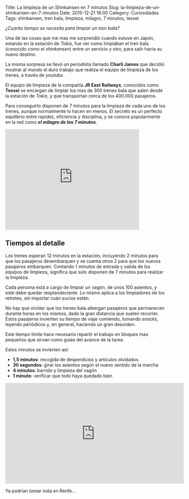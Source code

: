 Title: La limpieza de un Shinkansen en 7 minutos
Slug: la-limpieza-de-un-shinkansen-en-7-mnutos
Date: 2015-12-21 16:00
Category: Curiosidades
Tags: shinkansen, tren bala, limpieza, milagro, 7 minutos, tessei



*¿Cuanto tiempo se necesita para limpiar un tren bala?*

Una de las cosas que me mas me sorprendió cuando estuve en Japón, estando en la estación de *Tokio*, fue ver como limpiaban el tren bala (conocido como el *shinkansen*) entre un servicio y otro, para salir hacia su nuevo destino.

La misma sorpresa se llevó un periodista llamado **Charli James** que decidió mostrar al mundo el duro trabajo que realiza el equipo de limpieza de los trenes, a través de *youtube*.

El equipo de limpieza de la compañía **JR East Railways**, conocidos como **Tessei** se encargan de limpiar los mas de 300 trenes bala que salen desde la estación de *Tokio*, y que transportan cerca de los 400.000 pasajeros.

Para conseguirlo disponen de 7 minutos para la limpieza de cada uno de los trenes, aunque normalmente lo hacen en menos. El secreto es un perfecto equilibrio entre rapidez, eficiencia y disciplina, y se conoce popularmente en la red como ***el milagro de los 7 minutos***.

<iframe width="420" height="315" src="https://www.youtube.com/embed/AAQ-fQikncI" frameborder="0" allowfullscreen></iframe>

## Tiempos al detalle

Los trenes esperan 12 minutos en la estación, incluyendo 2 minutos para que los pasajeros desembarquen y se cuenta otros 2 para que los nuevos pasajeros embarquen. Contando 1 minutos de entrada y salida de los equipos de limpieza, significa que solo disponen de 7 minutos para realizar la limpieza.

Cada persona está a cargo de limpiar un vagón, de unos 100 asientos, y este debe quedar resplandeciente. Lo mismo aplica a los limpiadores de los retretes, sin importar cuán sucios estén.

No hay que olvidar que los trenes bala albergan pasajeros que permanecen durante horas en los mismos, dado la gran distancia que suelen recorrer. Estos pasajeros invierten su tiempo de viaje comiendo, tomando *snacks*, leyendo periódicos y, en general, haciendo un gran desorden.

Este tiempo límite hace necesario repartir el trabajo en bloques mas pequeños que sirvan como guías del avance de la tarea.

Estos minutos se invierten así:

* **1,5 minutos**: recogida de desperdicios y artículos olvidados
* **30 segundos**: girar los asientos según el nuevo sentido de la marcha
* **4 minutos**: barrido y limpieza del vagón
* **1 minuto**: verificar que todo haya quedado bien

<iframe width="560" height="315" src="https://www.youtube.com/embed/kt92-ZDm-HM" frameborder="0" allowfullscreen></iframe>

Ya podrían tomar nota en Renfe...
